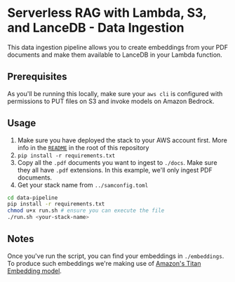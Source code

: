 # Serverless RAG with Lambda, S3, and LanceDB - Data Ingestion

This data ingestion pipeline allows you to create embeddings from your PDF 
documents and make them available to LanceDB in your Lambda function.

## Prerequisites

As you'll be running this locally, make sure your `aws cli` is configured with
permissions to PUT files on S3 and invoke models on Amazon Bedrock.

## Usage

1. Make sure you have deployed the stack to your AWS account first. More info in
the [`README`](../README.md) in the root of this repository
1. `pip install -r requirements.txt`
1. Copy all the `.pdf` documents you want to ingest to `./docs`. Make sure they 
all have `.pdf` extensions. In this example, we'll only ingest PDF documents.
1. Get your stack name from `../samconfig.toml`


```bash
cd data-pipeline
pip install -r requirements.txt
chmod u+x run.sh # ensure you can execute the file
./run.sh <your-stack-name>
```

## Notes

Once you've run the script, you can find your embeddings in `./embeddings`.  
To produce such embeddings we're making use of 
[Amazon's Titan Embedding model](https://aws.amazon.com/bedrock/titan/#Titan_Embeddings_.28generally_available.29).